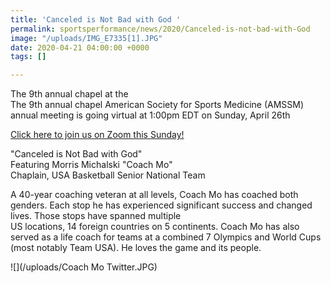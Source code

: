```yaml
---
title: 'Canceled is Not Bad with God '
permalink: sportsperformance/news/2020/Canceled-is-not-bad-with-God
image: "/uploads/IMG_E7335[1].JPG"
date: 2020-04-21 04:00:00 +0000
tags: []

---
```

The 9th annual chapel at the  
The 9th annual chapel American Society for Sports Medicine (AMSSM) annual meeting is going virtual at 1:00pm EDT on Sunday, April 26th

[Click here to join us on Zoom this Sunday!](https://staffweb.zoom.us/j/98039023092?pwd=SVIvTk5IR3daUVJNWEVCTGpUWjFjdz09)

"Canceled is Not Bad with God"  
Featuring Morris Michalski "Coach Mo"  
Chaplain, USA Basketball Senior National Team

A 40-year coaching veteran at all levels, Coach Mo has coached both genders. Each stop he has experienced significant success and changed lives. Those stops have spanned multiple   
US locations, 14 foreign countries on 5 continents. Coach Mo has also served as a life coach for teams at a combined 7 Olympics and World Cups (most notably Team USA). He loves the game and its people. 

![](/uploads/Coach Mo Twitter.JPG)